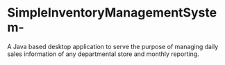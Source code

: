 # SimpleInventoryManagementSystem-
A Java based desktop application to serve the purpose of managing daily sales information of any departmental store and monthly reporting.
